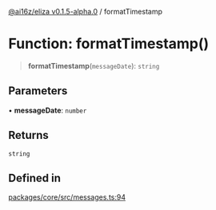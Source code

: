 [@ai16z/eliza v0.1.5-alpha.0](../index.md) / formatTimestamp

# Function: formatTimestamp()

> **formatTimestamp**(`messageDate`): `string`

## Parameters

• **messageDate**: `number`

## Returns

`string`

## Defined in

[packages/core/src/messages.ts:94](https://github.com/xwxtwd/eliza/blob/main/packages/core/src/messages.ts#L94)
